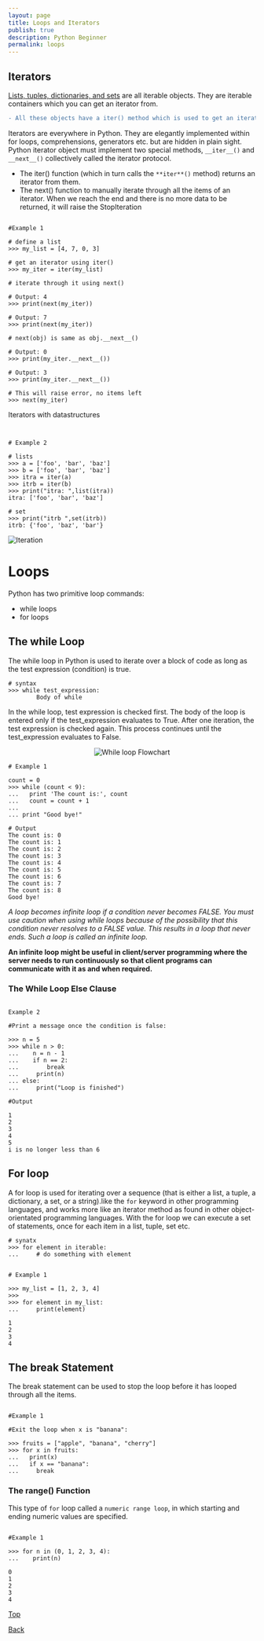 ```yaml
---
layout: page
title: Loops and Iterators
publish: true
description: Python Beginner
permalink: loops
---
```


## Iterators

[Lists, tuples, dictionaries, and sets](/DataStructure) are all iterable objects. They are iterable containers which you can get an iterator from.

```diff
- All these objects have a iter() method which is used to get an iterator:
```

Iterators are everywhere in Python. They are elegantly implemented within for loops, comprehensions, generators etc. but are hidden in plain sight. Python iterator object must implement two special methods, `__iter__()` and `__next__()` collectively called the iterator protocol.

- The iter() function (which in turn calls the `**iter**()` method) returns an iterator from them.
- The next() function to manually iterate through all the items of an iterator. When we reach the end and there is no more data to be returned, it will raise the StopIteration

```python3

#Example 1

# define a list
>>> my_list = [4, 7, 0, 3]

# get an iterator using iter()
>>> my_iter = iter(my_list)

# iterate through it using next()

# Output: 4
>>> print(next(my_iter))

# Output: 7
>>> print(next(my_iter))

# next(obj) is same as obj.__next__()

# Output: 0
>>> print(my_iter.__next__())

# Output: 3
>>> print(my_iter.__next__())

# This will raise error, no items left
>>> next(my_iter)

```

Iterators with datastructures

```python3


# Example 2

# lists
>>> a = ['foo', 'bar', 'baz']
>>> b = ['foo', 'bar', 'baz']
>>> itra = iter(a)
>>> itrb = iter(b)
>>> print("itra: ",list(itra))
itra: ['foo', 'bar', 'baz']

# set
>>> print("itrb ",set(itrb))
itrb: {'foo', 'baz', 'bar'}

```

![Iteration](./Beginner/iteration_ds.gif)

# Loops

Python has two primitive loop commands:

- while loops
- for loops

## The while Loop

The while loop in Python is used to iterate over a block of code as long as the test expression (condition) is true.

```python3
# syntax
>>> while test_expression:
        Body of while
```

In the while loop, test expression is checked first. The body of the loop is entered only if the test_expression evaluates to True. After one iteration, the test expression is checked again. This process continues until the test_expression evaluates to False.

<p align="center">
  <img  src="./Beginner/python_while_loop.jpg" alt="While loop Flowchart">
</p>

```python3
# Example 1

count = 0
>>> while (count < 9):
...   print 'The count is:', count
...   count = count + 1
...
... print "Good bye!"

# Output
The count is: 0
The count is: 1
The count is: 2
The count is: 3
The count is: 4
The count is: 5
The count is: 6
The count is: 7
The count is: 8
Good bye!

```

_A loop becomes infinite loop if a condition never becomes FALSE. You must use caution when using while loops because of the possibility that this condition never resolves to a FALSE value. This results in a loop that never ends. Such a loop is called an infinite loop._

**An infinite loop might be useful in client/server programming where the server needs to run continuously so that client programs can communicate with it as and when required.**

### The While Loop Else Clause

```python3

Example 2

#Print a message once the condition is false:

>>> n = 5
>>> while n > 0:
...    n = n - 1
...    if n == 2:
...        break
...     print(n)
... else:
...     print("Loop is finished")

#Output

1
2
3
4
5
i is no longer less than 6

```

## For loop

A for loop is used for iterating over a sequence (that is either a list, a tuple, a dictionary, a set, or a string).like the `for` keyword in other programming languages, and works more like an iterator method as found in other object-orientated programming languages. With the for loop we can execute a set of statements, once for each item in a list, tuple, set etc.

```python3
# synatx
>>> for element in iterable:
...     # do something with element
```

```python3

# Example 1

>>> my_list = [1, 2, 3, 4]
>>> 
>>> for element in my_list:
...     print(element)

1
2
3
4
```

## The break Statement

The break statement can be used to stop the loop before it has looped through all the items.

```python3

#Example 1

#Exit the loop when x is "banana":

>>> fruits = ["apple", "banana", "cherry"]
>>> for x in fruits:
...   print(x)
...   if x == "banana":
...     break

```

### The range() Function

This type of `for` loop called a `numeric range loop`, in which starting and ending numeric values are specified.

```python3

#Example 1

>>> for n in (0, 1, 2, 3, 4):
...    print(n)

0
1
2
3
4
```

[Top](#)

[Back](/python_beginner)
